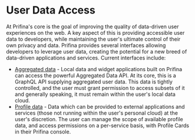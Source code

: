 # User Data Access

At Prifina's core is the goal of improving the quality of data-driven user experiences on the web. A key aspect of this is providing accessible user data to developers, while maintaining the user's ultimate control of their own privacy and data.
Prifina provides several interfaces allowing developers to leverage user data, creating the potential for a new breed of data-driven applications and services. Current interfaces include:

- [Aggregated data](aggregated) - Local data and widget applications built on Prifina can access the powerful Aggregated Data API. At its core, this is a GraphQL API supplying aggregated user data. This data is tightly controlled, and the user must grant permission to access subsets of it and generally speaking, it must remain within the user's local data cloud.
- [Profile data](profile) - Data which can be provided to external applications and services (those not running within the user's personal cloud) at the user's discretion. The user can manage the scope of available profile data, and access permissions on a per-service basis, with Profile Cards in their Prifina console.